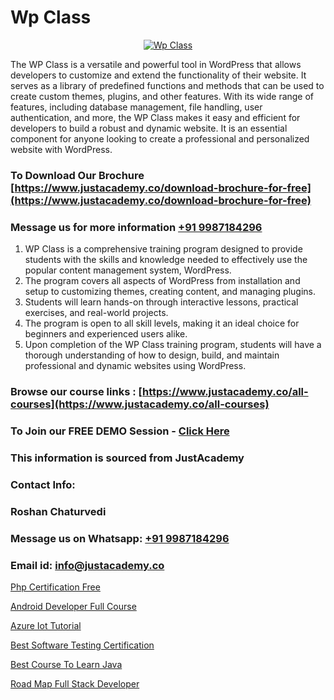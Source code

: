 # Wp Class

<p align="center">
  <a href="https://justacademy.co/course-detail/wordpress-training">
    <img src="https://justacademy.co/storage2/course_image/1677245494_course_image.webp" alt="Wp Class">
  </a>
</p>


The WP Class is a versatile and powerful tool in WordPress that allows developers to customize and extend the functionality of their website. It serves as a library of predefined functions and methods that can be used to create custom themes, plugins, and other features. With its wide range of features, including database management, file handling, user authentication, and more, the WP Class makes it easy and efficient for developers to build a robust and dynamic website. It is an essential component for anyone looking to create a professional and personalized website with WordPress.
### To Download Our Brochure [https://www.justacademy.co/download-brochure-for-free](https://www.justacademy.co/download-brochure-for-free)
### Message us for more information [+91 9987184296](https://api.whatsapp.com/send?phone=919987184296)
1) WP Class is a comprehensive training program designed to provide students with the skills and knowledge needed to effectively use the popular content management system, WordPress.
2) The program covers all aspects of WordPress from installation and setup to customizing themes, creating content, and managing plugins.
3) Students will learn hands-on through interactive lessons, practical exercises, and real-world projects.
4) The program is open to all skill levels, making it an ideal choice for beginners and experienced users alike.
5) Upon completion of the WP Class training program, students will have a thorough understanding of how to design, build, and maintain professional and dynamic websites using WordPress.

### Browse our course links : [https://www.justacademy.co/all-courses](https://www.justacademy.co/all-courses) 
### To Join our FREE DEMO Session - [Click Here](https://www.justacademy.co/register-for-course-demo)


### This information is sourced from JustAcademy
### Contact Info:
### Roshan Chaturvedi
### Message us on Whatsapp: [+91 9987184296](https://api.whatsapp.com/send?phone=919987184296)
### Email id: [info@justacademy.co](mailto:info@justacademy.co)
                
[Php Certification Free](https://www.linkedin.com/pulse/php-certification-free-justacademy-berlin-mmx2e?trackingId=Y7GzCklTFKd3ZdshToWz7A%3D%3D&lipi=urn%3Ali%3Apage%3Ad_flagship3_company_admin%3BWtIq9U3gRByMpXlbn9mh%2Bw%3D%3D)

[Android Developer Full Course](https://www.linkedin.com/pulse/android-developer-full-course-justacademy-pune-fncvf/)

[Azure Iot Tutorial](https://medium.com/@mistersumit961/azure-iot-tutorial-e06fecb4d9ca)

[Best Software Testing Certification](https://medium.com/@surajvaishnav5015/best-software-testing-certification-3a8d39b28d72)

[Best Course To Learn Java](https://justacademyin.github.io/justacademy/Best-Course-To-Learn-Java)

[Road Map Full Stack Developer](https://justacademyin.github.io/Articles/Road-Map-Full-Stack-Developer)

